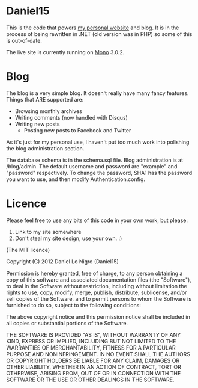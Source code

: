 Daniel15
========

This is the code that powers [my personal website](http://dan.cx/) and blog. It is in the process of
being rewritten in .NET (old version was in PHP) so some of this is out-of-date.

The live site is currently running on [Mono](http://www.mono-project.com/) 3.0.2.

Blog
====
The blog is a very simple blog. It doesn't really have many fancy features. Things that ARE
supported are:

 - Browsing monthly archives
 - Writing comments (now handled with Disqus)
 - Writing new posts
   - Posting new posts to Facebook and Twitter
   
As it's just for my personal use, I haven't put too much work into polishing the blog administration
section. 

The database schema is in the schema.sql file. Blog administration is at /blog/admin. The default 
username and password are "example" and "password" respectively. To change the password, SHA1 has the
password you want to use, and then modify Authentication.config.

Licence
=======
Please feel free to use any bits of this code in your own work, but please:

1. Link to my site somewhere
2. Don't steal my site design, use your own. :)

(The MIT licence)

Copyright (C) 2012 Daniel Lo Nigro (Daniel15)

Permission is hereby granted, free of charge, to any person obtaining a copy of
this software and associated documentation files (the "Software"), to deal in
the Software without restriction, including without limitation the rights to
use, copy, modify, merge, publish, distribute, sublicense, and/or sell copies
of the Software, and to permit persons to whom the Software is furnished to do
so, subject to the following conditions:

The above copyright notice and this permission notice shall be included in all
copies or substantial portions of the Software.

THE SOFTWARE IS PROVIDED "AS IS", WITHOUT WARRANTY OF ANY KIND, EXPRESS OR
IMPLIED, INCLUDING BUT NOT LIMITED TO THE WARRANTIES OF MERCHANTABILITY,
FITNESS FOR A PARTICULAR PURPOSE AND NONINFRINGEMENT. IN NO EVENT SHALL THE
AUTHORS OR COPYRIGHT HOLDERS BE LIABLE FOR ANY CLAIM, DAMAGES OR OTHER
LIABILITY, WHETHER IN AN ACTION OF CONTRACT, TORT OR OTHERWISE, ARISING FROM,
OUT OF OR IN CONNECTION WITH THE SOFTWARE OR THE USE OR OTHER DEALINGS IN THE
SOFTWARE.
